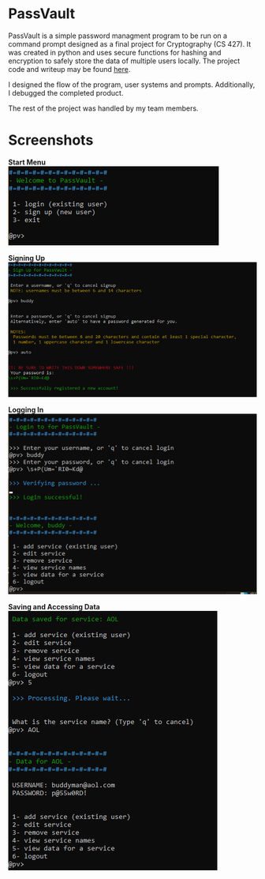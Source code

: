 PassVault
===
PassVault is a simple password managment program to be run on a command prompt designed as a final project for Cryptography (CS 427). It was created in python and uses secure functions for hashing and encryption to safely store the data of multiple users locally. The project code and writeup may be found [here](https://github.com/mjrad/PassVault).

I designed the flow of the program, user systems and prompts. Additionally, I debugged the completed product.

The rest of the project was handled by my team members.
  
Screenshots
===

**Start Menu**  
![Menu](menu.PNG "Start Menu")

**Signing Up**  
![Signup](signup.PNG "Signing Up")

**Logging In**  
![Sign In](login.PNG "Logging In")

**Saving and Accessing Data**  
![Data Processing](data.PNG "Saving and Accessing Data")

